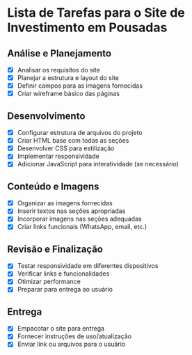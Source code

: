 # Lista de Tarefas para o Site de Investimento em Pousadas

## Análise e Planejamento
- [x] Analisar os requisitos do site
- [x] Planejar a estrutura e layout do site
- [x] Definir campos para as imagens fornecidas
- [x] Criar wireframe básico das páginas

## Desenvolvimento
- [x] Configurar estrutura de arquivos do projeto
- [x] Criar HTML base com todas as seções
- [x] Desenvolver CSS para estilização
- [x] Implementar responsividade
- [x] Adicionar JavaScript para interatividade (se necessário)

## Conteúdo e Imagens
- [x] Organizar as imagens fornecidas
- [x] Inserir textos nas seções apropriadas
- [x] Incorporar imagens nas seções adequadas
- [x] Criar links funcionais (WhatsApp, email, etc.)

## Revisão e Finalização
- [x] Testar responsividade em diferentes dispositivos
- [x] Verificar links e funcionalidades
- [x] Otimizar performance
- [x] Preparar para entrega ao usuário

## Entrega
- [x] Empacotar o site para entrega
- [x] Fornecer instruções de uso/atualização
- [x] Enviar link ou arquivos para o usuário
